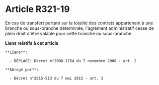# Article R321-19

En cas de transfert portant sur la totalité des contrats appartenant à une branche ou sous-branche déterminée, l'agrément
administratif cesse de plein droit d'être valable pour cette branche ou sous-branche.

**Liens relatifs à cet article**

	**Liens**:

	  - DEPLACE: Décret n°2008-1154 du 7 novembre 2008 - art. 2

	**Abrogé par**:

	  - Décret n°2015-513 du 7 mai 2015 - art. 3
